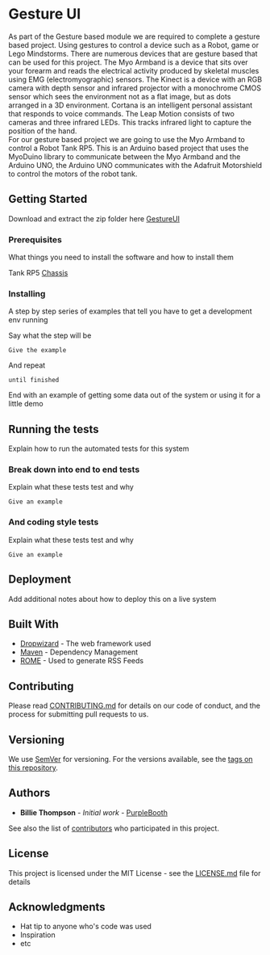# Gesture UI

As part of the Gesture based module we are required to complete a gesture based project. Using gestures to control a device such as a Robot, game or Lego Mindstorms. There are numerous devices that are gesture based that can be used for this project. The Myo Armband is a device that sits over your forearm and reads the electrical activity produced by skeletal muscles using EMG (electromyographic) sensors. The Kinect is a device with an RGB camera with depth sensor and infrared projector with a monochrome CMOS sensor which sees the environment not as a flat image, but as dots arranged in a 3D environment. Cortana is an intelligent personal assistant that responds to voice commands. The Leap Motion consists of two cameras and three infrared LEDs. This tracks infrared light to capture the position of the hand.         
For our gesture based project we are going to use the Myo Armband to control a Robot Tank RP5. This is an Arduino based project that uses the MyoDuino library to communicate between the Myo Armband and the Arduino UNO, the Arduino UNO communicates with the Adafruit Motorshield to control the motors of the robot tank.      

## Getting Started

Download and extract the zip folder here [GestureUI](https://github.com/seanJosephFitzpatrick/Gesture-UI-Project/archive/master.zip)

### Prerequisites

What things you need to install the software and how to install them

Tank RP5 [Chassis](https://www.dfrobot.com/wiki/index.php/Tank_RP5_Chassis_SKU:ROB0007)


### Installing

A step by step series of examples that tell you have to get a development env running

Say what the step will be

```
Give the example
```

And repeat

```
until finished
```

End with an example of getting some data out of the system or using it for a little demo

## Running the tests

Explain how to run the automated tests for this system

### Break down into end to end tests

Explain what these tests test and why

```
Give an example
```

### And coding style tests

Explain what these tests test and why

```
Give an example
```

## Deployment

Add additional notes about how to deploy this on a live system

## Built With

* [Dropwizard](http://www.dropwizard.io/1.0.2/docs/) - The web framework used
* [Maven](https://maven.apache.org/) - Dependency Management
* [ROME](https://rometools.github.io/rome/) - Used to generate RSS Feeds

## Contributing

Please read [CONTRIBUTING.md](https://gist.github.com/PurpleBooth/b24679402957c63ec426) for details on our code of conduct, and the process for submitting pull requests to us.

## Versioning

We use [SemVer](http://semver.org/) for versioning. For the versions available, see the [tags on this repository](https://github.com/your/project/tags). 

## Authors

* **Billie Thompson** - *Initial work* - [PurpleBooth](https://github.com/PurpleBooth)

See also the list of [contributors](https://github.com/your/project/contributors) who participated in this project.

## License

This project is licensed under the MIT License - see the [LICENSE.md](LICENSE.md) file for details

## Acknowledgments

* Hat tip to anyone who's code was used
* Inspiration
* etc

